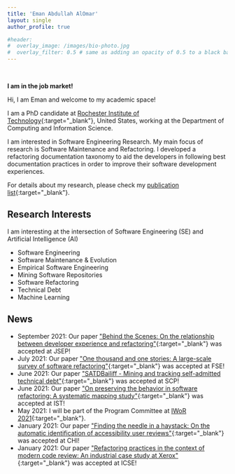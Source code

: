 ```yaml
---
title: 'Eman Abdullah AlOmar'
layout: single
author_profile: true

#header:
#  overlay_image: /images/bio-photo.jpg
#  overlay_filter: 0.5 # same as adding an opacity of 0.5 to a black background
---
```


<br>

**I am in the job market!**


Hi, I am Eman and welcome to my academic space!

I am a PhD candidate at [Rochester Institute of Technology](https://www.rit.edu/){:target="_blank"}, United States, working at the Department of Computing and Information Science. 

I am interested in Software Engineering Research. My main focus of research is Software Maintenance and Refactoring. I developed a refactoring documentation taxonomy to aid the developers in following best documentation practices in order to improve their software development experiences.

For details about my research, please check my [publication list](https://emanalomar.github.io/AlOmarEA/publications/){:target="_blank"}.

## Research Interests

I am interesting at the intersection of Software Engineering (SE) and Artificial Intelligence (AI)

- Software Engineering
- Software Maintenance & Evolution
- Empirical Software Engineering
- Mining Software Repositories
- Software Refactoring
- Technical Debt
- Machine Learning

## News
- September 2021: Our paper ["Behind the Scenes: On the relationship between developer experience and refactoring"](/AlOmarEA/Preprint/JSEP21-preprint.pdf){:target="_blank"} was accepted at JSEP!
- July 2021: Our paper ["One thousand and one stories: A large-scale survey of software refactoring"](/AlOmarEA/Preprint/FSE21-preprint.pdf){:target="_blank"} was accepted at FSE!
- June 2021: Our paper ["SATDBailiff - Mining and tracking self-admitted technical debt"](/AlOmarEA/Preprint/SCP21-preprint.pdf){:target="_blank"} was accepted at SCP!
- June 2021: Our paper ["On preserving the behavior in software refactoring: A systematic mapping study"](/AlOmarEA/Preprint/IST21-preprint.pdf){:target="_blank"} was accepted at IST!
-  May 2021: I will be part of the Program Committee at [IWoR 2021](){:target="_blank"}.  
- January  2021: Our paper ["Finding the needle in a haystack: On the automatic identification of accessibility user reviews"](/AlOmarEA/Preprint/CHI21-preprint.pdf){:target="_blank"} was accepted at CHI!
- January  2021: Our paper ["Refactoring practices in the context of modern code review: An industrial case study at Xerox"](https://arxiv.org/pdf/2102.05201.pdf){:target="_blank"} was accepted at ICSE!





